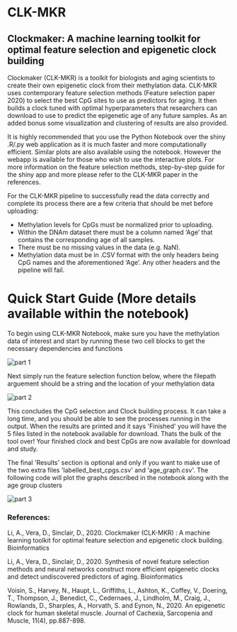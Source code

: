# CLK-MKR
## Clockmaker: A machine learning toolkit for optimal feature selection and epigenetic clock building 

Clockmaker (CLK-MKR) is a toolkit for biologists and aging scientists to create their own epigenetic clock from their methylation data.
CLK-MKR uses contemporary feature selection methods (Feature selection paper 2020) to select the best CpG sites to use as predictors for aging. 
It then builds a clock tuned with optimal hyperparameters that researchers can download to use to predict the epigenetic age of any future samples.
As an added bonus some visualization and clustering of results are also provided.

It is highly recommended that you use the Python Notebook over the shiny .R/.py web application as it is much faster and more computationally efficient. Similar plots are also available using the notebook. However the webapp is available for those who wish to use the interactive plots. 
For more information on the feature selection methods, step-by-step guide for the shiny app and more please refer to the CLK-MKR paper in the references.

For the CLK-MKR pipeline to successfully read the data correctly and complete its process there are a few criteria that should be met before uploading:
- Methylation levels for CpGs must be normalized prior to uploading.
- Within the DNAm dataset there must be a column named ‘Age’ that contains the corresponding age of  all samples.
- There must be no missing values in the data (e.g. NaN).
- Methylation data must be in .CSV format with the only headers being CpG names and the aforementioned ‘Age’. Any other headers and the pipeline will fail.

# Quick Start Guide (More details available within the notebook)
To begin using CLK-MKR Notebook, make sure you have the methylation data of interest and start by running these two cell blocks to get the necessary dependencies and functions

![part 1](https://user-images.githubusercontent.com/25240354/100318143-d8f21400-2fbd-11eb-948e-fc1bd4c0c9de.png)

Next simply run the feature selection function below, where the filepath arguement should be a string and the location of your methylation data

![part 2](https://user-images.githubusercontent.com/25240354/100318477-69c8ef80-2fbe-11eb-93c2-017c5d327daa.png)

This concludes the CpG selection and Clock building process. It can take a long time, and you should be able to see the processes running in the output.
When the results are printed and it says 'Finished' you will have the 5 files listed in the notebook available for download.
Thats the bulk of the tool over! Your finished clock and best CpGs are now available for download and study.

The final 'Results' section is optional and only if you want to make use of the two extra files 'labelled_best_cpgs.csv' and 'age_graph.csv'. The following code will plot the graphs described in the notebook along with the age group clusters

![part 3](https://user-images.githubusercontent.com/25240354/100319204-89ace300-2fbf-11eb-97e4-5c7942cc567d.png)

### References:

Li, A., Vera, D., Sinclair, D., 2020. Clockmaker (CLK-MKR) : A machine learning toolkit for optimal feature selection and epigenetic clock building. Bioinformatics

Li, A., Vera, D., Sinclair, D., 2020. Synthesis of novel feature selection methods and neural networks construct more efficient epigenetic clocks and detect undiscovered predictors of aging. Bioinformatics

Voisin, S., Harvey, N., Haupt, L., Griffiths, L., Ashton, K., Coffey, V., Doering, T., Thompson, J., Benedict, C., Cedernaes, J., Lindholm, M., Craig, J., Rowlands, D., Sharples, A., Horvath, S. and Eynon, N., 2020. An epigenetic clock for human skeletal muscle. Journal of Cachexia, Sarcopenia and Muscle, 11(4), pp.887-898.
